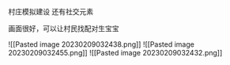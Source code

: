 村庄模拟建设
还有社交元素

画面很好，可以让村民找配对生宝宝

![[Pasted image 20230209032438.png]]
![[Pasted image 20230209032455.png]]
![[Pasted image 20230209032432.png]]